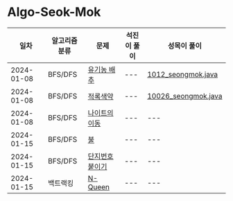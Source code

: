 # Algo-Seok-Mok

|일차|알고리즘 분류|문제|석진이 풀이|성목이 풀이|
|------|---|---|---|---|
|2024-01-08|BFS/DFS|[유기농 배추](https://www.acmicpc.net/problem/1012)|---|[1012_seongmok.java](https://github.com/black-kit/Algo-Seok-Mok/blob/seongmok/BFS%3ADFS/%EC%9C%A0%EA%B8%B0%EB%86%8D%20%EB%B0%B0%EC%B6%94/1012_seongmok.java)|
|2024-01-08|BFS/DFS|[적록색약](https://www.acmicpc.net/problem/10026)|---|[10026_seongmok.java](https://github.com/black-kit/Algo-Seok-Mok/blob/main/BFS_DFS/%EC%A0%81%EB%A1%9D%EC%83%89%EC%95%BD/10026_seongmok.java)|
|2024-01-08|BFS/DFS|[나이트의 이동](https://www.acmicpc.net/problem/7562)|---|---|
|2024-01-15|BFS/DFS|[불](https://www.acmicpc.net/problem/5427)|---|---|
|2024-01-15|BFS/DFS|[단지번호붙이기](https://www.acmicpc.net/problem/2667)|---|---|
|2024-01-15|백트랙킹|[N-Queen](https://www.acmicpc.net/problem/9663)|---|---|
